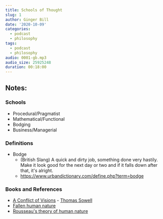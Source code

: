 ```yaml
---
title: Schools of Thought
slug: 1
author: Ginger Bill
date: '2020-10-09'
categories:
  - podcast
  - philosophy
tags:
  - podcast
  - philosophy
audio: 0001-gb.mp3
audio_size: 25925248
duration: 00:18:00
---
```


## Notes:

### Schools

* Procedural/Pragmatist
* Mathematical/Functional
* Bodging
* Business/Managerial

### Definitions

* Bodge
	* (British Slang) A quick and dirty job, something done very hastily. Make it look good for the next day or two and if it falls down after that, it's alright.
	* https://www.urbandictionary.com/define.php?term=bodge

### Books and References
* [A Conflict of Visions](https://en.wikipedia.org/wiki/A_Conflict_of_Visions) - [Thomas Sowell](https://en.wikipedia.org/wiki/Thomas_Sowell)
* [Fallen human nature](https://en.wikipedia.org/wiki/Human_nature#Fallen_human_nature)
* [Rousseau's theory of human nature](https://en.wikipedia.org/wiki/Jean-Jacques_Rousseau#Theory_of_human_nature)
